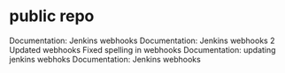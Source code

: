 # public repo
Documentation: Jenkins webhooks
Documentation: Jenkins webhooks 2
Updated webhooks
Fixed spelling in webhooks
Documentation: updating jenkins webhoks
Documentation: Jenkins webhooks
